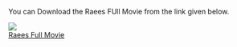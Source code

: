 You can Download the Raees FUll Movie from the link given below.

<img src="https://raees.xyz/wp-content/uploads/sites/3/2017/01/raees5-696x392.jpg"><br />
<a href="https://raees.xyz/2017/01/10/full-movie/">Raees Full Movie</a>
